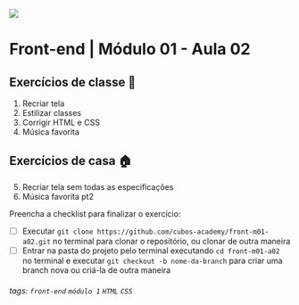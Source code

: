 ![](https://i.imgur.com/xG74tOh.png)

# Front-end | Módulo 01 - Aula 02

## Exercícios de classe 🏫

1. Recriar tela
2. Estilizar classes
3. Corrigir HTML e CSS 
4. Música favorita

## Exercícios de casa 🏠

5. Recriar tela sem todas as especificações
6. Música favorita pt2

Preencha a checklist para finalizar o exercício:

- [ ] Executar `git clone https://github.com/cubos-academy/front-m01-a02.git` no terminal para clonar o repositório, ou clonar de outra maneira
- [ ] Entrar na pasta do projeto pelo terminal executando `cd front-m01-a02` no terminal e executar `git checkout -b nome-da-branch` para criar uma branch nova ou criá-la de outra maneira

###### tags: `front-end` `módulo 1` `HTML` `CSS`
